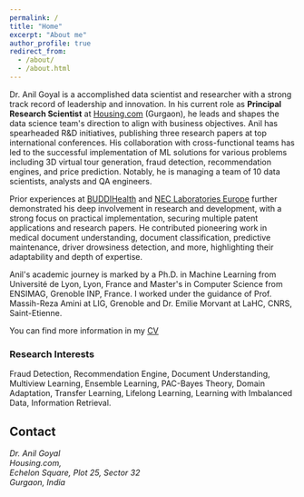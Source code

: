 ```yaml
---
permalink: /
title: "Home"
excerpt: "About me"
author_profile: true
redirect_from: 
  - /about/
  - /about.html
---
```


Dr. Anil Goyal is a accomplished data scientist and researcher with a strong track record of leadership and innovation. In his current role as **Principal Research Scientist** at [Housing.com](https://housing.com/) (Gurgaon), he leads and shapes the data science team's direction to align with business objectives. Anil has spearheaded R&D initiatives, publishing three research papers at top international conferences. His collaboration with cross-functional teams has led to the successful implementation of ML solutions for various problems including 3D virtual tour generation, fraud detection, recommendation engines, and price prediction. Notably, he is managing a team of 10 data scientists, analysts and QA engineers.

Prior experiences at [BUDDIHealth](https://buddi.ai/) and [NEC Laboratories Europe](https://www.neclab.eu/) further demonstrated his deep involvement in research and development, with a strong focus on practical implementation, securing multiple patent applications and research papers. He contributed pioneering work in medical document understanding, document classification, predictive maintenance, driver drowsiness detection, and more, highlighting their adaptability and depth of expertise.

Anil's academic journey is marked by a Ph.D.  in Machine Learning from Université de Lyon, Lyon, France and Master's in Computer Science from  ENSIMAG, Grenoble INP, France.  I worked under the guidance of Prof. Massih-Reza Amini at LIG, Grenoble and Dr. Emilie Morvant at LaHC, CNRS, Saint-Etienne.

You can find more information in my [CV](https://goyalanil.github.io/files/Anil_Goyal_Resume.pdf)

### Research Interests 
Fraud Detection, Recommendation Engine, Document Understanding, Multiview Learning, Ensemble Learning, PAC-Bayes Theory, Domain Adaptation, Transfer Learning, Lifelong Learning, Learning with Imbalanced Data, Information Retrieval. 

## Contact
<address>
  Dr. Anil Goyal <br />Housing.com,<br />  Echelon Square, Plot 25, Sector 32 <br /> Gurgaon, India<br />
</address>

